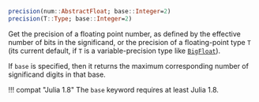 ```julia
precision(num::AbstractFloat; base::Integer=2)
precision(T::Type; base::Integer=2)
```

Get the precision of a floating point number, as defined by the effective number of bits in the significand, or the precision of a floating-point type `T` (its current default, if `T` is a variable-precision type like [`BigFloat`](@ref)).

If `base` is specified, then it returns the maximum corresponding number of significand digits in that base.

!!! compat "Julia 1.8"
    The `base` keyword requires at least Julia 1.8.

